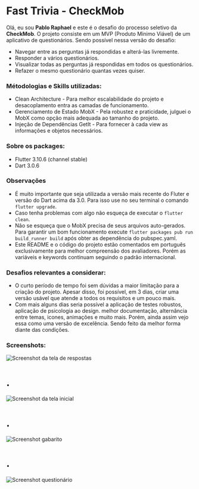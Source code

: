 # Fast Trivia - CheckMob

Olá, eu sou **Pablo Raphael** e este é o desafio do processo seletivo da **CheckMob**.
O projeto consiste em um MVP (Produto Mínimo Viável) de um aplicativo de questionários. Sendo possível nessa versão do desafio:
* Navegar entre as perguntas já respondidas e alterá-las livremente.
* Responder a vários questionários.
* Visualizar todas as perguntas já respondidas em todos os questionários.
* Refazer o mesmo questionário quantas vezes quiser.

### Métodologias e Skills utilizadas:
- Clean Architecture - Para melhor escalabilidade do projeto e desacoplamento entra as camadas de funcionamento.
- Gerenciamento de Estado MobX - Pela robustez e praticidade, julguei o MobX como opção mais adequada ao tamanho do projeto.
- Injeção de Dependências GetIt - Para fornecer à cada view as informações e objetos necessários.
### Sobre os packages:
- Flutter  3.10.6 (channel stable)
- Dart 3.0.6
### Observações
 - É muito importante que seja utilizada a versão mais recente do Fluter e versão do Dart acima da 3.0. Para isso use no seu terminal o comando `flutter upgrade`.
- Caso tenha problemas com algo não esqueça de executar o `flutter clean`.
- Não se esqueça que o MobX precisa de seus arquivos auto-gerados. Para garantir um bom funcionamento execute `flutter packages pub run build_runner build` após obter as dependência do pubspec.yaml.
- Este README e o código do projeto estão comentados em português exclusivamente para melhor compreensão dos avaliadores. Porém as variáveis e keywords continuam seguindo o padrão internacional.
### Desafios relevantes a considerar:
- O curto período de tempo foi sem dúvidas a maior limitação para a criação do projeto. Apesar disso, foi possível, em 3 dias, criar uma versão usável que atende a todos os requisitos e um pouco mais.
- Com mais alguns dias seria possível a aplicação de testes robustos, aplicação de psicologia ao design. melhor documentação, alternância entre temas, icones, animações e muito mais. Porém, ainda assim vejo essa como uma versão de excelência. Sendo feito da melhor forma diante das condições.
### Screenshots:
![Screenshot da tela de respostas](https://github.com/Pablo-Raphael/fast_trivia/blob/main/screenshots/Captura%20de%20tela%202023-08-22%20064202.png?raw=true)
# .
![Screenshot da tela inicial](https://github.com/Pablo-Raphael/fast_trivia/blob/main/screenshots/Captura%20de%20tela%202023-08-22%20064446.png?raw=true)
# .
![Screenshot gabarito](https://github.com/Pablo-Raphael/fast_trivia/blob/main/screenshots/Captura%20de%20tela%202023-08-22%20064502.png?raw=true)
# .
![Screenshot questionário](https://github.com/Pablo-Raphael/fast_trivia/blob/main/screenshots/Captura%20de%20tela%202023-08-22%20064518.png?raw=true)
